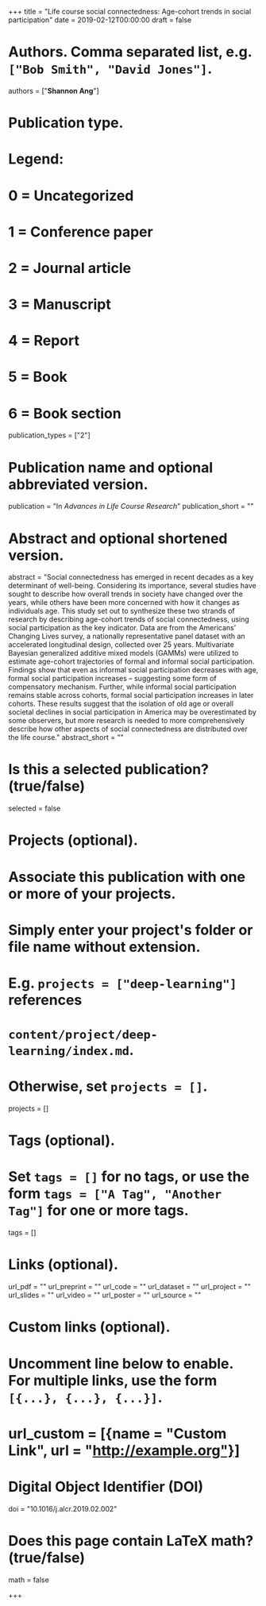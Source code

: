 +++
title = "Life course social connectedness: Age-cohort trends in social participation"
date = 2019-02-12T00:00:00
draft = false

# Authors. Comma separated list, e.g. `["Bob Smith", "David Jones"]`.
authors = ["**Shannon Ang**"]

# Publication type.
# Legend:
# 0 = Uncategorized
# 1 = Conference paper
# 2 = Journal article
# 3 = Manuscript
# 4 = Report
# 5 = Book
# 6 = Book section
publication_types = ["2"]

# Publication name and optional abbreviated version.
publication = "In *Advances in Life Course Research*"
publication_short = ""

# Abstract and optional shortened version.
abstract = "Social connectedness has emerged in recent decades as a key determinant of well-being. Considering its importance, several studies have sought to describe how overall trends in society have changed over the years, while others have been more concerned with how it changes as individuals age. This study set out to synthesize these two strands of research by describing age-cohort trends of social connectedness, using social participation as the key indicator. Data are from the Americans’ Changing Lives survey, a nationally representative panel dataset with an accelerated longitudinal design, collected over 25 years. Multivariate Bayesian generalized additive mixed models (GAMMs) were utilized to estimate age-cohort trajectories of formal and informal social participation. Findings show that even as informal social participation decreases with age, formal social participation increases – suggesting some form of compensatory mechanism. Further, while informal social participation remains stable across cohorts, formal social participation increases in later cohorts. These results suggest that the isolation of old age or overall societal declines in social participation in America may be overestimated by some observers, but more research is needed to more comprehensively describe how other aspects of social connectedness are distributed over the life course."
abstract_short = ""

# Is this a selected publication? (true/false)
selected = false

# Projects (optional).
#   Associate this publication with one or more of your projects.
#   Simply enter your project's folder or file name without extension.
#   E.g. `projects = ["deep-learning"]` references 
#   `content/project/deep-learning/index.md`.
#   Otherwise, set `projects = []`.
projects = []

# Tags (optional).
#   Set `tags = []` for no tags, or use the form `tags = ["A Tag", "Another Tag"]` for one or more tags.
tags = []

# Links (optional).
url_pdf = ""
url_preprint = ""
url_code = ""
url_dataset = ""
url_project = ""
url_slides = ""
url_video = ""
url_poster = ""
url_source = ""

# Custom links (optional).
#   Uncomment line below to enable. For multiple links, use the form `[{...}, {...}, {...}]`.
# url_custom = [{name = "Custom Link", url = "http://example.org"}]

# Digital Object Identifier (DOI)
doi = "10.1016/j.alcr.2019.02.002"

# Does this page contain LaTeX math? (true/false)
math = false

+++
